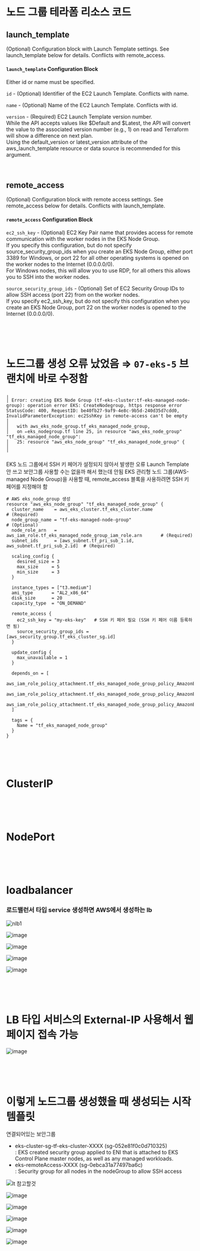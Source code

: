 # 노드 그룹 테라폼 리소스 코드

## launch_template
(Optional) Configuration block with Launch Template settings. See launch_template below for details. Conflicts with remote_access. <br>

#### `launch_template` Configuration Block <br>
Either id or name must be specified. <br>

`id` - (Optional) Identifier of the EC2 Launch Template. Conflicts with name. <br>

`name` - (Optional) Name of the EC2 Launch Template. Conflicts with id. <br>

`version` - (Required) EC2 Launch Template version number. <br>
While the API accepts values like $Default and $Latest, the API will convert the value to the associated version number (e.g., 1) on read and Terraform will show a difference on next plan. <br>
Using the default_version or latest_version attribute of the aws_launch_template resource or data source is recommended for this argument.

<br>

## remote_access 
(Optional) Configuration block with remote access settings. See remote_access below for details. Conflicts with launch_template. <br>

#### `remote_access` Configuration Block <br>
`ec2_ssh_key` - (Optional) EC2 Key Pair name that provides access for remote communication with the worker nodes in the EKS Node Group. <br>
If you specify this configuration, but do not specify source_security_group_ids when you create an EKS Node Group, either port 3389 for Windows, or port 22 for all other operating systems is opened on the worker nodes to the Internet (0.0.0.0/0). <br>
For Windows nodes, this will allow you to use RDP, for all others this allows you to SSH into the worker nodes. <br>

`source_security_group_ids` - (Optional) Set of EC2 Security Group IDs to allow SSH access (port 22) from on the worker nodes. <br>
If you specify ec2_ssh_key, but do not specify this configuration when you create an EKS Node Group, port 22 on the worker nodes is opened to the Internet (0.0.0.0/0).

<br>
<br>
<br>

# 노드그룹 생성 오류 났었음 ⇒ `07-eks-5` 브랜치에 바로 수정함

```
╷
│ Error: creating EKS Node Group (tf-eks-cluster:tf-eks-managed-node-group): operation error EKS: CreateNodegroup, https response error StatusCode: 400, RequestID: be40fb27-9af9-4e8c-9b5d-240d35d7cdd0, InvalidParameterException: ec2SshKey in remote-access can't be empty
│
│   with aws_eks_node_group.tf_eks_managed_node_group,
│   on ✏️eks_nodegroup.tf line 25, in resource "aws_eks_node_group" "tf_eks_managed_node_group":
│   25: resource "aws_eks_node_group" "tf_eks_managed_node_group" {
│
╵
```

EKS 노드 그룹에서 SSH 키 페어가 설정되지 않아서 발생한 오류
Launch Template 안 쓰고 보안그룹 사용할 수는 없을까 해서 했는데 안됨
EKS 관리형 노드 그룹(AWS-managed Node Group)을 사용할 때, remote_access 블록을 사용하려면 SSH 키 페어를 지정해야 함

```
# AWS eks_node_group 생성
resource "aws_eks_node_group" "tf_eks_managed_node_group" {
  cluster_name    = aws_eks_cluster.tf_eks_cluster.name                       # (Required)
  node_group_name = "tf-eks-managed-node-group"                               # (Optional)
  node_role_arn   = aws_iam_role.tf_eks_managed_node_group_iam_role.arn       # (Required)
  subnet_ids      = [aws_subnet.tf_pri_sub_1.id, aws_subnet.tf_pri_sub_2.id]  # (Required)

  scaling_config {
    desired_size = 3
    max_size     = 5
    min_size     = 3
  }

  instance_types = ["t3.medium"]
  ami_type       = "AL2_x86_64"
  disk_size      = 20
  capacity_type  = "ON_DEMAND"

  remote_access {
    ec2_ssh_key = "my-eks-key"   # SSH 키 페어 필요 (SSH 키 페어 이름 등록하면 됨)
    source_security_group_ids = [aws_security_group.tf_eks_cluster_sg.id]
  }

  update_config {
    max_unavailable = 1
  }

  depends_on = [
    aws_iam_role_policy_attachment.tf_eks_managed_node_group_policy_AmazonEKSWorkerNodePolicy,
    aws_iam_role_policy_attachment.tf_eks_managed_node_group_policy_AmazonEKS_CNI_Policy,
    aws_iam_role_policy_attachment.tf_eks_managed_node_group_policy_AmazonEC2ContainerRegistryReadOnly,
  ]

  tags = {
    Name = "tf_eks_managed_node_group"
  }
}
```

<br>
<br>
<br>

# ClusterIP

<br>
<br>
<br>

# NodePort

<br>
<br>
<br>

# loadbalancer

### 로드밸런서 타입 service 생성하면 AWS에서 생성하는 lb

![nlb1](https://github.com/user-attachments/assets/1abdf2c2-9674-43ca-a36e-c830b27ef066)

![image](https://github.com/user-attachments/assets/9d819d60-2124-42f2-b9da-29b1db7b4fcd)

![image](https://github.com/user-attachments/assets/f4d8a0a0-4e53-4d35-a8cb-23809070a6bc)

![image](https://github.com/user-attachments/assets/ed967157-6035-4e2c-8bbb-7b10ef5a8b63)

![image](https://github.com/user-attachments/assets/efc5657f-263e-47c3-9e65-9b32c85f6bc9)

<br>
<br>
<br>

# LB 타입 서비스의 External-IP 사용해서 웹페이지 접속 가능

![image](https://github.com/user-attachments/assets/62f4565d-71fe-4e36-86f6-23bc3f1f6793)

<br>
<br>
<br>

# 이렇게 노드그룹 생성했을 때 생성되는 시작 템플릿

연결되어있는 보안그룹 <br>
- eks-cluster-sg-tf-eks-cluster-XXXX (sg-052e81f0c0d710325) <br>
  : EKS created security group applied to ENI that is attached to EKS Control Plane master nodes, as well as any managed workloads. <br>
- eks-remoteAccess-XXXX (sg-0ebca31a77497ba6c) <br>
  : Security group for all nodes in the nodeGroup to allow SSH access <br>

![lt 참고할것](https://github.com/user-attachments/assets/e3627099-0ef2-4a62-8ada-681470866199)

![image](https://github.com/user-attachments/assets/8e53db4b-53fe-4374-9a0a-5e288fe91390)

![image](https://github.com/user-attachments/assets/69e47bee-b844-4de4-a923-1dd478842760)

![image](https://github.com/user-attachments/assets/2c58ef9f-d918-4efb-80d6-2d6ce2f3b5d1)

![image](https://github.com/user-attachments/assets/4291ca3e-3ac4-4226-a84e-007dcb055da9)

![image](https://github.com/user-attachments/assets/9150fa75-fca4-4498-87d9-d9c9ee13b59b)

